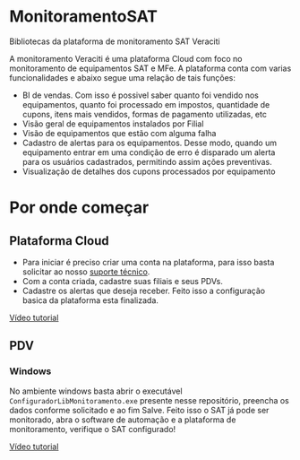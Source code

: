 # MonitoramentoSAT
Bibliotecas da plataforma de monitoramento SAT Veraciti

A monitoramento Veraciti é uma plataforma Cloud com foco no monitoramento de equipamentos SAT e MFe. 
A plataforma conta com varias funcionalidades e abaixo segue uma relação de tais funções:

- BI de vendas. Com isso é possivel saber quanto foi vendido nos equipamentos, quanto foi processado em impostos, quantidade de cupons, itens mais vendidos, formas de pagamento utilizadas, etc
- Visão geral de equipamentos instalados por Filial
- Visão de equipamentos que estão com alguma falha
- Cadastro de alertas para os equipamentos. Desse modo, quando um equipamento entrar em uma condição de erro é disparado um alerta para os usuários cadastrados, permitindo assim ações preventivas.
- Visualização de detalhes dos cupons processados por equipamento

# Por onde começar
## Plataforma Cloud
 * Para iniciar é preciso criar uma conta na plataforma, para isso basta solicitar ao nosso [suporte técnico](https://elginbematech.com.br/chamado/).
 * Com a conta criada, cadastre suas filiais e seus PDVs.
 * Cadastre os alertas que deseja receber.
 Feito isso a configuração basica da plataforma esta finalizada.
 
[Vídeo tutorial](https://www.youtube.com/watch?v=ElxkOB3Lbl8)
 
## PDV
  ### Windows
  No ambiente windows basta abrir o executável `ConfiguradorLibMonitoramento.exe` presente nesse repositório, preencha os dados conforme solicitado e ao fim Salve. Feito isso o SAT já pode ser monitorado, abra o software de automação e a plataforma de monitoramento, verifique o SAT configurado!
  
[Vídeo tutorial](https://www.youtube.com/watch?v=UP5dlKYgODw)

